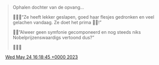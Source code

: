> Ophalen dochter van de opvang…  
>   
> 💁🏼‍♀️“Ze heeft lekker geslapen, goed haar flesjes gedronken en veel gelachen vandaag\. Ze doet het prima 👍🏻\!”  
>   
> 🧍‍♂️”Alweer geen symfonie gecomponeerd en nog steeds niks Nobelprijzenswaardigs vertoond dus?”  
>   
> 🙍🏼‍♀️

<img src="../../media/tweet.ico" width="12" /> [Wed May 24 16:18:45 +0000 2023](https://twitter.com/DromerDenker/status/1661406389934206977)